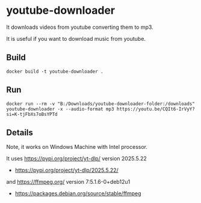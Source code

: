 # youtube-downloader

It downloads videos from youtube converting them to mp3.

It is useful if you want to download music from youtube.


## Build
```commandline
docker build -t youtube-downloader .
```

## Run
```commandline
docker run --rm -v "B:/Downloads/youtube-downloader-folder:/downloads" youtube-downloader -x --audio-format mp3 https://youtu.be/CQIt6-IrVyY?si=K-tjFbXs7oBsYPTd
```

## Details

Note, it works on Windows Machine with Intel processor.

It uses https://pypi.org/project/yt-dlp/ version 2025.5.22
- https://pypi.org/project/yt-dlp/2025.5.22/


and
https://ffmpeg.org/ version 7:5.1.6-0+deb12u1
- https://packages.debian.org/source/stable/ffmpeg